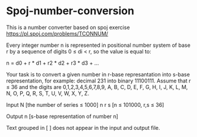 # Spoj-number-conversion

This is a number converter based on spoj exercise https://pl.spoj.com/problems/TCONNUM/



Every integer number n is represented in positional number system of base r by a sequence of digits 0 ≤ di < r, so the value is equal to:

n = d0  + r * d1 + r2 * d2 + r3 * d3 + ...

Your task is to convert a given number in r-base represantation into s-base representation, for example: decimal 231 into binary 11100111. Assume that r ≤ 36 and the digits are 0,1,2,3,4,5,6,7,8,9, A, B, C, D, E, F, G, H, I, J, K, L, M, N, O, P, Q, R, S, T, U, V, W, X, Y, Z.

Input
N [the number of series ≤ 1000] 
n r s [n ≤ 101000, r,s ≤ 36]

Output
n [s-base representation of number n]

Text grouped in [ ] does not appear in the input and output file.